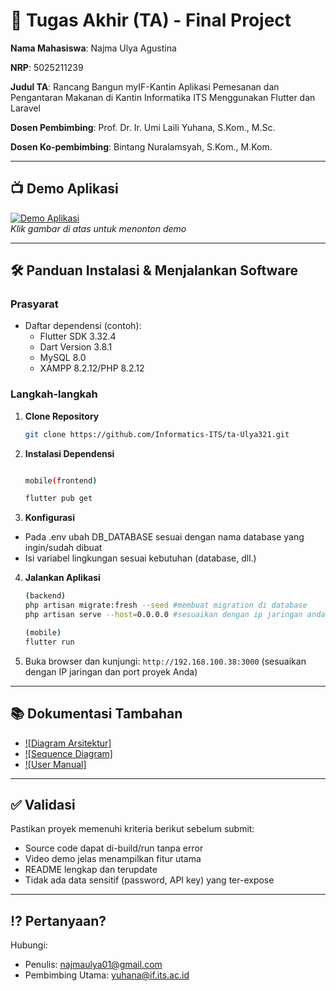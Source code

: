 # 🏁 Tugas Akhir (TA) - Final Project

**Nama Mahasiswa**: Najma Ulya Agustina

**NRP**: 5025211239

**Judul TA**: Rancang Bangun myIF-Kantin Aplikasi Pemesanan dan Pengantaran Makanan di Kantin Informatika ITS Menggunakan Flutter dan Laravel

**Dosen Pembimbing**: Prof. Dr. Ir. Umi Laili Yuhana, S.Kom., M.Sc.
                    
**Dosen Ko-pembimbing**:   Bintang Nuralamsyah, S.Kom., M.Kom.

---

## 📺 Demo Aplikasi  

[![Demo Aplikasi](https://i.pinimg.com/736x/85/c9/86/85c986f9151044729ac97c8e6bdc89cc.jpg)](https://youtu.be/wYGlKiERNR0)  
*Klik gambar di atas untuk menonton demo*

---

## 🛠 Panduan Instalasi & Menjalankan Software  

### Prasyarat  
- Daftar dependensi (contoh):
  - Flutter SDK 3.32.4
  - Dart Version 3.8.1
  - MySQL 8.0
  - XAMPP 8.2.12/PHP 8.2.12
  

### Langkah-langkah  
1. **Clone Repository**  
   ```bash
   git clone https://github.com/Informatics-ITS/ta-Ulya321.git
   ```
2. **Instalasi Dependensi**
   ```bash

   mobile(frontend)
   
   flutter pub get
   
3. **Konfigurasi**
- Pada .env ubah DB_DATABASE sesuai dengan nama database yang ingin/sudah dibuat
- Isi variabel lingkungan sesuai kebutuhan (database, dll.)
  
4. **Jalankan Aplikasi**
   ```bash
   (backend)
   php artisan migrate:fresh --seed #membuat migration di database
   php artisan serve --host=0.0.0.0 #sesuaikan dengan ip jaringan anda

   (mobile)
   flutter run
   ```
5. Buka browser dan kunjungi: `http://192.168.100.38:3000` (sesuaikan dengan IP jaringan dan port proyek Anda)

---

## 📚 Dokumentasi Tambahan

- [![Diagram Arsitektur]](docs/architecture.png)
- [![Sequence Diagram]](docs/sequence_diagram.png)
- [![User Manual]](docs/user_manual.pdf)

---

## ✅ Validasi

Pastikan proyek memenuhi kriteria berikut sebelum submit:
- Source code dapat di-build/run tanpa error
- Video demo jelas menampilkan fitur utama
- README lengkap dan terupdate
- Tidak ada data sensitif (password, API key) yang ter-expose

---

## ⁉️ Pertanyaan?

Hubungi:
- Penulis: najmaulya01@gmail.com
- Pembimbing Utama: yuhana@if.its.ac.id
